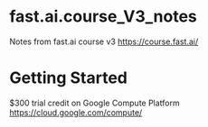 # fast.ai.course_V3_notes
Notes from fast.ai course v3 https://course.fast.ai/

# Getting Started
$300 trial credit on Google Compute Platform https://cloud.google.com/compute/
